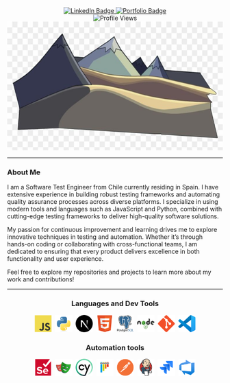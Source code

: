 <div id="header" align="center">
  <div id="badges" align="center">
    <a href="https://www.linkedin.com/in/joseignacioelzo/" target="_blank">
      <img src="https://img.shields.io/badge/LinkedIn-blue?style=for-the-badge&logo=linkedin&logoColor=white" alt="LinkedIn Badge"/>
    </a>
    <a href="https://nacho-elzo.vercel.app/" target="_blank">
      <img src="https://img.shields.io/badge/Portfolio-blue?style=for-the-badge&logo=ghost&logoColor=white" alt="Portfolio Badge"/>
    </a>
  </div>
  <img src="https://komarev.com/ghpvc/?username=NachoElzo&color=blue" alt="Profile Views"/>
</div>
<div align="center">
  <img src="https://raw.githubusercontent.com/NachoElzo/NachoElzo/main/mountains.jpg" width="600" height="300"/>
</div>

---

### About Me

I am a Software Test Engineer from Chile currently residing in Spain. I have extensive experience in building robust testing frameworks and automating quality assurance processes across diverse platforms. I specialize in using modern tools and languages such as JavaScript and Python, combined with cutting-edge testing frameworks to deliver high-quality software solutions.

My passion for continuous improvement and learning drives me to explore innovative techniques in testing and automation. Whether it’s through hands-on coding or collaborating with cross-functional teams, I am dedicated to ensuring that every product delivers excellence in both functionality and user experience.

Feel free to explore my repositories and projects to learn more about my work and contributions!

---

<h3 align="center">Languages and Dev Tools</h3>

<div align="center">
  <img src="https://raw.githubusercontent.com/devicons/devicon/master/icons/javascript/javascript-original.svg" title="JavaScript" alt="JavaScript" width="40" height="40"/>&nbsp;
  <img src="https://raw.githubusercontent.com/devicons/devicon/master/icons/python/python-original.svg" title="Python" alt="Python" width="40" height="40"/>&nbsp;
  <img src="https://raw.githubusercontent.com/devicons/devicon/master/icons/nextjs/nextjs-original.svg" title="NextJS" alt="NextJS" width="40" height="40"/>&nbsp;
  <img src="https://raw.githubusercontent.com/devicons/devicon/master/icons/html5/html5-original.svg" title="HTML5" alt="HTML5" width="40" height="40"/>&nbsp;
  <img src="https://raw.githubusercontent.com/devicons/devicon/master/icons/postgresql/postgresql-original-wordmark.svg" title="PostgreSQL" alt="PostgreSQL" width="40" height="40"/>&nbsp;
  <img src="https://raw.githubusercontent.com/devicons/devicon/master/icons/nodejs/nodejs-original-wordmark.svg" title="NodeJS" alt="NodeJS" width="40" height="40"/>&nbsp;
  <img src="https://raw.githubusercontent.com/devicons/devicon/master/icons/git/git-original.svg" title="Git" alt="Git" width="40" height="40"/>&nbsp;
  <img src="https://raw.githubusercontent.com/devicons/devicon/master/icons/vscode/vscode-original.svg" title="VS Code" alt="VS Code" width="40" height="40"/>
</div>

<h3 align="center">Automation tools</h3>

<div align="center">
  <img src="https://raw.githubusercontent.com/devicons/devicon/master/icons/selenium/selenium-original.svg" title="Selenium" alt="Selenium" width="40" height="40"/>&nbsp;
  <img src="https://raw.githubusercontent.com/devicons/devicon/master/icons/playwright/playwright-original.svg" title="Playwright" alt="Playwright" width="40" height="40"/>&nbsp;
  <img src="https://raw.githubusercontent.com/devicons/devicon/master/icons/cypressio/cypressio-original.svg" title="CypressIO" alt="CypressIO" width="40" height="40"/>&nbsp;
  <img src="https://raw.githubusercontent.com/devicons/devicon/master/icons/pytest/pytest-original.svg" title="Pytest" alt="Pytest" width="40" height="40"/>&nbsp;
  <img src="https://raw.githubusercontent.com/devicons/devicon/master/icons/postman/postman-original.svg" title="Postman" alt="Postman" width="40" height="40"/>&nbsp;
  <img src="https://raw.githubusercontent.com/devicons/devicon/master/icons/jenkins/jenkins-original.svg" title="Jenkins" alt="Jenkins" width="40" height="40"/>&nbsp;
  <img src="https://raw.githubusercontent.com/devicons/devicon/master/icons/jira/jira-original.svg" title="Jira" alt="Jira" width="40" height="40"/>&nbsp;
  <img src="https://raw.githubusercontent.com/devicons/devicon/master/icons/azuredevops/azuredevops-original.svg" title="Azure DevOps" alt="Azure DevOps" width="40" height="40"/>
</div>
